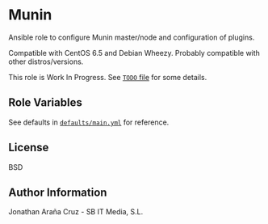 Munin
=====

Ansible role to configure Munin master/node and configuration of plugins.

Compatible with CentOS 6.5 and Debian Wheezy. Probably compatible with other
distros/versions.

This role is Work In Progress. See [`TODO` file](TODO.md) for some details.

Role Variables
--------------

See defaults in [`defaults/main.yml`](defaults/main.yml) for reference.

License
-------

BSD

Author Information
------------------

Jonathan Araña Cruz - SB IT Media, S.L.


